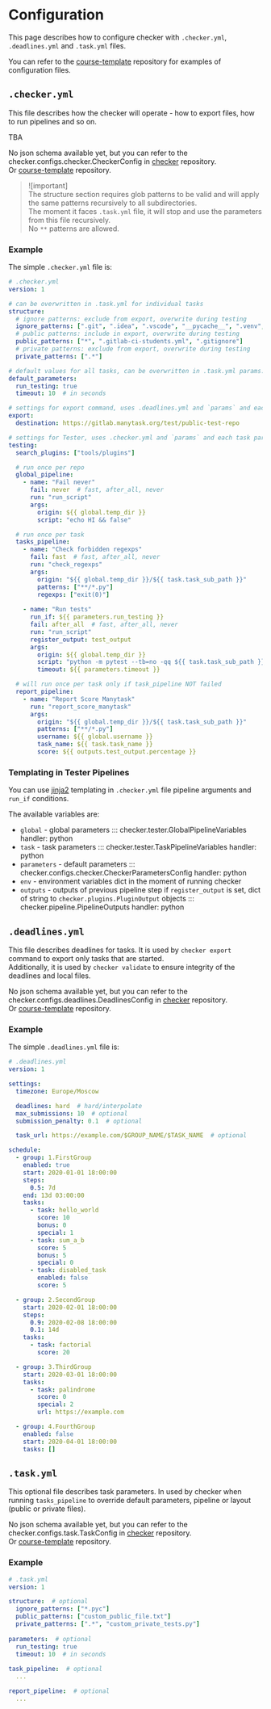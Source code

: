 # Configuration

This page describes how to configure checker with `.checker.yml`, `.deadlines.yml` and `.task.yml` files.

You can refer to the [course-template](https://github.com/manytask/course-template) repository for examples of configuration files.


## `.checker.yml`

This file describes how the checker will operate - how to export files, how to run pipelines and so on.

[//]: # (TODO: Add json schema)
TBA

No json schema available yet, but you can refer to the checker.configs.checker.CheckerConfig in [checker](https://github.com/manytask/checker) repository.  
Or [course-template](https://github.com/manytask/course-template) repository.


> ![important]  
> The structure section requires glob patterns to be valid and will apply the same patterns recursively to all subdirectories.  
> The moment it faces `.task.yml` file, it will stop and use the parameters from this file recursively.  
> No `**` patterns are allowed.

### Example

The simple `.checker.yml` file is:

[//]: # (TODO: include file directly from course-template)
[//]: # (TODO: add pydantic validation for include files)
```yaml
# .checker.yml
version: 1

# can be overwritten in .task.yml for individual tasks
structure:
  # ignore patterns: exclude from export, overwrite during testing
  ignore_patterns: [".git", ".idea", ".vscode", "__pycache__", ".venv", ".*_cache", "*.pyc"]
  # public patterns: include in export, overwrite during testing
  public_patterns: ["*", ".gitlab-ci-students.yml", ".gitignore"]
  # private patterns: exclude from export, overwrite during testing
  private_patterns: [".*"]

# default values for all tasks, can be overwritten in .task.yml params:
default_parameters:
  run_testing: true
  timeout: 10  # in seconds

# settings for export command, uses .deadlines.yml and `params` and each task params (in .task.yml)
export:
  destination: https://gitlab.manytask.org/test/public-test-repo

# settings for Tester, uses .checker.yml and `params` and each task params (in .task.yml)
testing:
  search_plugins: ["tools/plugins"]

  # run once per repo
  global_pipeline:
    - name: "Fail never"
      fail: never  # fast, after_all, never
      run: "run_script"
      args:
        origin: ${{ global.temp_dir }}
        script: "echo HI && false"

  # run once per task
  tasks_pipeline:
    - name: "Check forbidden regexps"
      fail: fast  # fast, after_all, never
      run: "check_regexps"
      args:
        origin: "${{ global.temp_dir }}/${{ task.task_sub_path }}"
        patterns: ["**/*.py"]
        regexps: ["exit(0)"]
        
    - name: "Run tests"
      run_if: ${{ parameters.run_testing }}
      fail: after_all  # fast, after_all, never
      run: "run_script"
      register_output: test_output
      args:
        origin: ${{ global.temp_dir }}
        script: "python -m pytest --tb=no -qq ${{ task.task_sub_path }}"
        timeout: ${{ parameters.timeout }}

  # will run once per task only if task_pipeline NOT failed
  report_pipeline:
    - name: "Report Score Manytask"
      run: "report_score_manytask"
      args:
        origin: "${{ global.temp_dir }}/${{ task.task_sub_path }}"
        patterns: ["**/*.py"]
        username: ${{ global.username }}
        task_name: ${{ task.task_name }}
        score: ${{ outputs.test_output.percentage }}
```

### Templating in Tester Pipelines

You can use [jinja2](https://jinja.palletsprojects.com/en/3.0.x/) templating in `.checker.yml` file pipeline arguments and `run_if` conditions.

The available variables are:

* `global` - global parameters
  ::: checker.tester.GlobalPipelineVariables
      handler: python
* `task` - task parameters
  ::: checker.tester.TaskPipelineVariables
      handler: python
* `parameters` - default parameters
  ::: checker.configs.checker.CheckerParametersConfig
      handler: python
* `env` - environment variables dict in the moment of running checker
* `outputs` - outputs of previous pipeline step if `register_output` is set, dict of string to `checker.plugins.PluginOutput` objects
  ::: checker.pipeline.PipelineOutputs
      handler: python


## `.deadlines.yml`

This file describes deadlines for tasks. It is used by `checker export` command to export only tasks that are started.  
Additionally, it is used by `checker validate` to ensure integrity of the deadlines and local files.

[//]: # (TODO: Add json schema)

No json schema available yet, but you can refer to the checker.configs.deadlines.DeadlinesConfig in [checker](https://github.com/manytask/checker) repository.  
Or [course-template](https://github.com/manytask/course-template) repository.

### Example

[//]: # (TODO: include file directly from course-template)
[//]: # (TODO: add pydantic validation for include files)
The simple `.deadlines.yml` file is:
```yaml
# .deadlines.yml
version: 1

settings:
  timezone: Europe/Moscow

  deadlines: hard  # hard/interpolate
  max_submissions: 10  # optional
  submission_penalty: 0.1  # optional

  task_url: https://example.com/$GROUP_NAME/$TASK_NAME  # optional

schedule:
  - group: 1.FirstGroup
    enabled: true
    start: 2020-01-01 18:00:00
    steps:
      0.5: 7d
    end: 13d 03:00:00
    tasks:
      - task: hello_world
        score: 10
        bonus: 0
        special: 1
      - task: sum_a_b
        score: 5
        bonus: 5
        special: 0
      - task: disabled_task
        enabled: false
        score: 5

  - group: 2.SecondGroup
    start: 2020-02-01 18:00:00
    steps:
      0.9: 2020-02-08 18:00:00
      0.1: 14d
    tasks:
      - task: factorial
        score: 20

  - group: 3.ThirdGroup
    start: 2020-03-01 18:00:00
    tasks:
      - task: palindrome
        score: 0
        special: 2
        url: https://example.com

  - group: 4.FourthGroup
    enabled: false
    start: 2020-04-01 18:00:00
    tasks: []
```


## `.task.yml`

This optional file describes task parameters. In used by checker when running `tasks_pipeline` to override default parameters, pipeline or layout (public or private files).

[//]: # (TODO: Add json schema)

No json schema available yet, but you can refer to the checker.configs.task.TaskConfig in [checker](https://github.com/manytask/checker) repository.  
Or [course-template](https://github.com/manytask/course-template) repository.

### Example

[//]: # (TODO: include file directly from course-template)
[//]: # (TODO: add pydantic validation for include files)

```yaml
# .task.yml
version: 1

structure:  # optional
  ignore_patterns: ["*.pyc"]
  public_patterns: ["custom_public_file.txt"]
  private_patterns: [".*", "custom_private_tests.py"]
  
parameters:  # optional
  run_testing: true
  timeout: 10  # in seconds
  
task_pipeline:  # optional
  ...

report_pipeline:  # optional
  ...
```